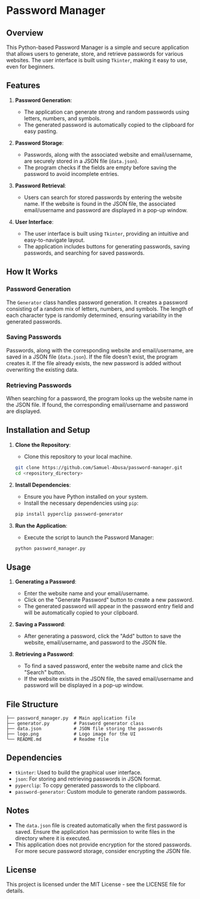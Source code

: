 # Password Manager

## Overview

This Python-based Password Manager is a simple and secure application that allows users to generate, store, and retrieve passwords for various websites. The user interface is built using `Tkinter`, making it easy to use, even for beginners.

## Features

1. **Password Generation**: 
   - The application can generate strong and random passwords using letters, numbers, and symbols.
   - The generated password is automatically copied to the clipboard for easy pasting.

2. **Password Storage**: 
   - Passwords, along with the associated website and email/username, are securely stored in a JSON file (`data.json`).
   - The program checks if the fields are empty before saving the password to avoid incomplete entries.

3. **Password Retrieval**:
   - Users can search for stored passwords by entering the website name. If the website is found in the JSON file, the associated email/username and password are displayed in a pop-up window.

4. **User Interface**:
   - The user interface is built using `Tkinter`, providing an intuitive and easy-to-navigate layout.
   - The application includes buttons for generating passwords, saving passwords, and searching for saved passwords.

## How It Works

### Password Generation

The `Generator` class handles password generation. It creates a password consisting of a random mix of letters, numbers, and symbols. The length of each character type is randomly determined, ensuring variability in the generated passwords.

### Saving Passwords

Passwords, along with the corresponding website and email/username, are saved in a JSON file (`data.json`). If the file doesn't exist, the program creates it. If the file already exists, the new password is added without overwriting the existing data.

### Retrieving Passwords

When searching for a password, the program looks up the website name in the JSON file. If found, the corresponding email/username and password are displayed.

## Installation and Setup

1. **Clone the Repository**:
   - Clone this repository to your local machine.

   ```bash
   git clone https://github.com/Samuel-Abusa/password-manager.git
   cd <repository_directory>
   ```

2. **Install Dependencies**:
   - Ensure you have Python installed on your system.
   - Install the necessary dependencies using `pip`:

   ```bash
   pip install pyperclip password-generator
   ```

3. **Run the Application**:
   - Execute the script to launch the Password Manager:

   ```bash
   python password_manager.py
   ```

## Usage

1. **Generating a Password**:
   - Enter the website name and your email/username.
   - Click on the "Generate Password" button to create a new password.
   - The generated password will appear in the password entry field and will be automatically copied to your clipboard.

2. **Saving a Password**:
   - After generating a password, click the "Add" button to save the website, email/username, and password to the JSON file.

3. **Retrieving a Password**:
   - To find a saved password, enter the website name and click the "Search" button.
   - If the website exists in the JSON file, the saved email/username and password will be displayed in a pop-up window.

## File Structure

```plaintext
├── password_manager.py  # Main application file
├── generator.py         # Password generator class
├── data.json            # JSON file storing the passwords
├── logo.png             # Logo image for the UI
└── README.md            # Readme file
```

## Dependencies

- `tkinter`: Used to build the graphical user interface.
- `json`: For storing and retrieving passwords in JSON format.
- `pyperclip`: To copy generated passwords to the clipboard.
- `password-generator`: Custom module to generate random passwords.

## Notes

- The `data.json` file is created automatically when the first password is saved. Ensure the application has permission to write files in the directory where it is executed.
- This application does not provide encryption for the stored passwords. For more secure password storage, consider encrypting the JSON file.

## License

This project is licensed under the MIT License - see the LICENSE file for details.